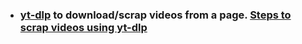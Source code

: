 
- ### [yt-dlp](https://github.com/yt-dlp/yt-dlp#usage-and-options) to download/scrap videos from a page. [Steps to scrap videos using yt-dlp](obsidian://open?vault=Notes&file=PARA%2FResearch%20(%20Exploration%20)%2FNotes%2FDownloading%20videos%20using%20yt-dlp) 

